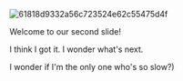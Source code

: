 ![61818d9332a56c723524e62c55475d4f](https://user-images.githubusercontent.com/88351714/129737310-16dee304-4af3-403f-a3d5-bb72cbeefdce.jpg)

Welcome to our second slide!

I think I got it. I wonder what's next.

I wonder if I'm the only one who's so slow?)
